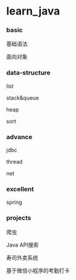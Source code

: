 # learn_java

### basic

基础语法

面向对象

### data-structure

list

stack&queue

heap

sort

### advance

jdbc

thread

net

### excellent

spring

### projects

爬虫

Java API搜索

寿司外卖系统

基于微信小程序的考勤打卡